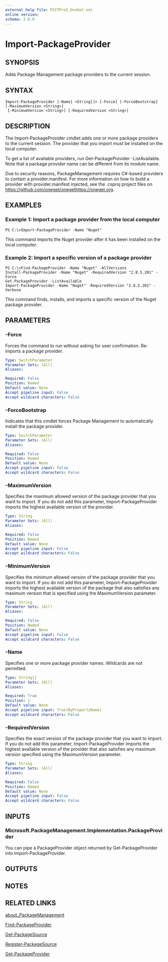 ```yaml
---
external help file: PSITPro5_OneGet.xml
online version: 
schema: 2.0.0
---
```


# Import-PackageProvider
## SYNOPSIS
Adds Package Management package providers to the current session.

## SYNTAX

```
Import-PackageProvider [-Name] <String[]> [-Force] [-ForceBootstrap] [-MaximumVersion <String>]
 [-MinimumVersion <String>] [-RequiredVersion <String>]
```

## DESCRIPTION
The Import-PackageProvider cmdlet adds one or more package providers to the current session.
The provider that you import must be installed on the local computer.

To get a list of available providers, run Get-PackageProvider -ListAvailable.
Note that a package provider name can be different from its module name.

Due to security reasons, PackageManagement requires C#-based providers to contain a provider.manifest.
For more information on how to build a provider with provider.manifest injected, see the .csproj project files on https://github.com/oneget/onegethttps://oneget.org.

## EXAMPLES

### Example 1: Import a package provider from the local computer
```
PS C:\>Import-PackageProvider -Name "Nuget"
```

This command imports the Nuget provider after it has been installed on the local computer.

### Example 2: Import a specific version of a package provider
```
PS C:\>Find-PackageProvider -Name "Nuget" -AllVersions
Install-PackageProvider -Name "Nuget" -RequiredVersion "2.8.5.201" -Force
Get-PackageProvider -ListAvailable
Import-PackageProvider -Name "Nuget" -RequiredVersion "2.8.5.201" -Verbose
```

This command finds, installs, and imports a specific version of the Nuget package provider.

## PARAMETERS

### -Force
Forces the command to run without asking for user confirmation.
Re-imports a package provider.

```yaml
Type: SwitchParameter
Parameter Sets: (All)
Aliases: 

Required: False
Position: Named
Default value: None
Accept pipeline input: False
Accept wildcard characters: False
```

### -ForceBootstrap
Indicates that this cmdlet forces Package Management to automatically install the package provider.

```yaml
Type: SwitchParameter
Parameter Sets: (All)
Aliases: 

Required: False
Position: Named
Default value: None
Accept pipeline input: False
Accept wildcard characters: False
```

### -MaximumVersion
Specifies the maximum allowed version of the package provider that you want to import.
If you do not add this parameter, Import-PackageProvider imports the highest available version of the provider.

```yaml
Type: String
Parameter Sets: (All)
Aliases: 

Required: False
Position: Named
Default value: None
Accept pipeline input: False
Accept wildcard characters: False
```

### -MinimumVersion
Specifies the minimum allowed version of the package provider that you want to import.
If you do not add this parameter, Import-PackageProvider imports the highest available version of the package that also satisfies any maximum version that is specified using the MaximumVersion parameter.

```yaml
Type: String
Parameter Sets: (All)
Aliases: 

Required: False
Position: Named
Default value: None
Accept pipeline input: False
Accept wildcard characters: False
```

### -Name
Specifies one or more package provider names.
Wildcards are not permitted.

```yaml
Type: String[]
Parameter Sets: (All)
Aliases: 

Required: True
Position: 1
Default value: None
Accept pipeline input: True(ByPropertyName)
Accept wildcard characters: False
```

### -RequiredVersion
Specifies the exact version of the package provider that you want to import.
If you do not add this parameter, Import-PackageProvider imports the highest available version of the provider that also satisfies any maximum version specified using the MaximumVersion parameter.

```yaml
Type: String
Parameter Sets: (All)
Aliases: 

Required: False
Position: Named
Default value: None
Accept pipeline input: False
Accept wildcard characters: False
```

## INPUTS

### Microsoft.PackageManagement.Implementation.PackageProvider
You can pipe a PackageProvider object returned by Get-PackageProvider into Import-PackageProvider.

## OUTPUTS

## NOTES

## RELATED LINKS

[about_PackageManagement](http://technet.microsoft.com/library/dn927162.aspx)

[Find-PackageProvider](2e179dcb-d825-4329-b001-eb1579eceb67)

[Get-PackageSource](3fa76858-9e0b-4db6-b67d-f40702d41659)

[Register-PackageSource](02802b19-bd09-41b6-bd14-d310c0c732e1)

[Get-PackageProvider](b76e7285-804b-476a-a5d6-4d6ee4de0259)

